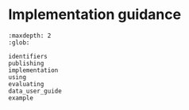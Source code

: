 # Implementation guidance

```{toctree}
:maxdepth: 2
:glob:

identifiers
publishing
implementation
using
evaluating
data_user_guide
example
```
